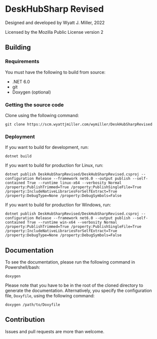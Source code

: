 # DeskHubSharp Revised

Designed and developed by Wyatt J. Miller, 2022

Licensed by the Mozilla Public License version 2

## Building

### Requirements

You must have the following to build from source:

- .NET 6.0
- git
- Doxygen (optional)

### Getting the source code

Clone using the following command:

`git clone https://scm.wyattjmiller.com/wymiller/DeskHubSharpRevised`

### Deployment

If you want to build for development, run:

`dotnet build`

If you want to build for production for Linux, run:

`dotnet publish DeskHubSharpRevised/DeskHubSharpRevised.csproj --configuration Release --framework net6.0 --output publish --self-contained True --runtime linux-x64 --verbosity Normal /property:PublishTrimmed=True /property:PublishSingleFile=True /property:IncludeNativeLibrariesForSelfExtract=True /property:DebugType=None /property:DebugSymbols=False`

If you want to build for production for Windows, run:

`dotnet publish DeskHubSharpRevised/DeskHubSharpRevised.csproj --configuration Release --framework net6.0 --output publish --self-contained True --runtime win-x64 --verbosity Normal /property:PublishTrimmed=True /property:PublishSingleFile=True /property:IncludeNativeLibrariesForSelfExtract=True /property:DebugType=None /property:DebugSymbols=False`

## Documentation

To see the documentation, please run the following command in Powershell/bash:

`doxygen`

Please note that you have to be in the root of the cloned directory to generate the documentation. Alternatively, you specify the configuration file, `Doxyfile`, using the following command:

`doxygen /path/to/Doxyfile`

## Contribution

Issues and pull requests are more than welcome.

